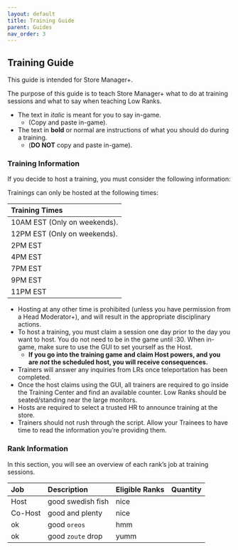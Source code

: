 ```yaml
---
layout: default
title: Training Guide
parent: Guides
nav_order: 3
---
```


## Training Guide

This guide is intended for Store Manager+. 

The purpose of this guide is to teach Store Manager+ what to do at training sessions and what to say when teaching Low Ranks. 

* The text in *italic* is meant for you to say in-game. 
  * (Copy and paste in-game).
* The text in **bold** or normal are instructions of what you should do during a training. 
  * (**DO NOT** copy and paste in-game).

### Training Information
If you decide to host a training, you must consider the following information:

Trainings can only be hosted at the following times:

| Training Times     | 
|:-------------|
| 10AM EST (Only on weekends).           | 
| 12PM EST (Only on weekends). | 
| 2PM EST           | 
| 4PM EST           | 
| 7PM EST          |
| 9PM EST           |
| 11PM EST           |


* Hosting at any other time is prohibited (unless you have permission from a Head Moderator+), and will result in the appropriate disciplinary actions.
* To host a training, you must claim a session one day prior to the day you want to host. You do not need to be in the game until :30. When in-game, make sure to use the GUI to set yourself as the Host. 
    - **If you go into the training game and claim Host powers, and you are _not_ the scheduled host, you will receive consequences.** 
* Trainers will answer any inquiries from LRs once teleportation has been completed.
* Once the host claims using the GUI, all trainers are required to go inside the Training Center and find an available counter. Low Ranks should be seated/standing near the large monitors. 
* Hosts are required to select a trusted HR to announce training at the store.
* Trainers should not rush through the script. Allow your Trainees to have time to read the information you’re providing them.

### Rank Information
In this section, you will see an overview of each rank’s job at training sessions. 

| Job        | Description          | Eligible Ranks | Quantity | 
|:-------------|:------------------|:------|:-------------------|
| Host          | good swedish fish | nice  |
| Co-Host | good and plenty   | nice  |
| ok           | good `oreos`      | hmm   |
| ok           | good `zoute` drop | yumm  |

